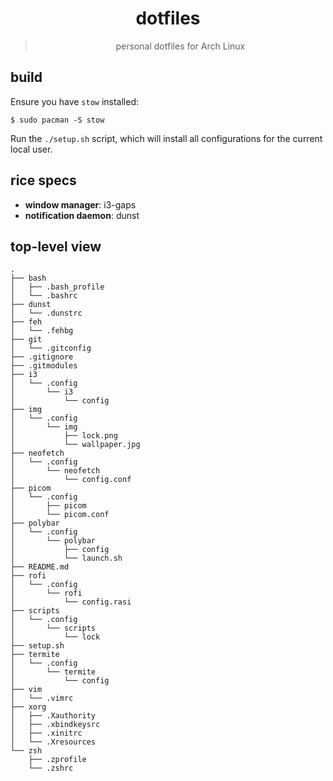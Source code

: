 <div align="center">
    <h1>dotfiles</h1>
    <blockquote>
        <p>personal dotfiles for Arch Linux</p>
    </blockquote>
</div>

## build

Ensure you have `stow` installed:

```
$ sudo pacman -S stow
```

Run the `./setup.sh` script, which will install all configurations for the current
local user.

## rice specs

* __window manager__: i3-gaps
* __notification daemon__: dunst

## top-level view 

```
.
├── bash
│   ├── .bash_profile
│   └── .bashrc
├── dunst
│   └── .dunstrc
├── feh
│   └── .fehbg
├── git
│   └── .gitconfig
├── .gitignore
├── .gitmodules
├── i3
│   └── .config
│       └── i3
│           └── config
├── img
│   └── .config
│       └── img
│           ├── lock.png
│           └── wallpaper.jpg
├── neofetch
│   └── .config
│       └── neofetch
│           └── config.conf
├── picom
│   └── .config
│       ├── picom
│       └── picom.conf
├── polybar
│   └── .config
│       └── polybar
│           ├── config
│           └── launch.sh
├── README.md
├── rofi
│   └── .config
│       └── rofi
│           └── config.rasi
├── scripts
│   └── .config
│       └── scripts
│           └── lock
├── setup.sh
├── termite
│   └── .config
│       └── termite
│           └── config
├── vim
│   └── .vimrc
├── xorg
│   ├── .Xauthority
│   ├── .xbindkeysrc
│   ├── .xinitrc
│   └── .Xresources
└── zsh
    ├── .zprofile
    └── .zshrc
```

